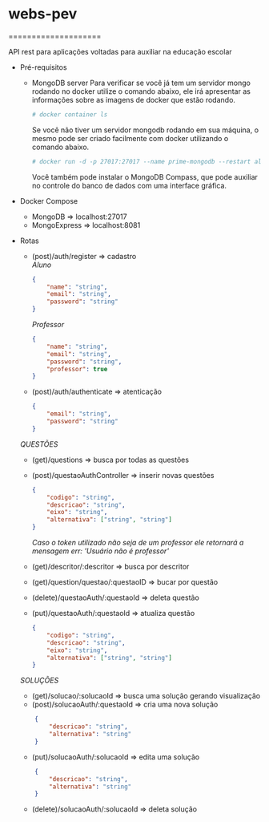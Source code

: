 # webs-pev
====================

API rest para aplicações voltadas para auxiliar na educação escolar

+ Pré-requisitos
    - MongoDB server
        Para verificar se você já tem um servidor mongo rodando no docker utilize o comando abaixo, ele irá apresentar as informações sobre as imagens de docker que estão rodando.
        ```sh
        # docker container ls
        ```
        Se você não tiver um servidor mongodb rodando em sua máquina, o mesmo pode ser criado facilmente com docker utilizando o comando abaixo.
        ```sh
        # docker run -d -p 27017:27017 --name prime-mongodb --restart always mongo
        ```
        Você também pode instalar o MongoDB Compass, que pode auxiliar no controle do banco de dados com uma interface gráfica.
+ Docker Compose
    - MongoDB       =>  localhost:27017
    - MongoExpress  =>  localhost:8081

+ Rotas
    - (post)/auth/register          =>  cadastro</br>
        *Aluno*
        ```json
        {
            "name": "string",
            "email": "string",
            "password": "string"
        }
        ```
        *Professor*
        ```json
        {
            "name": "string",
            "email": "string",
            "password": "string",
            "professor": true
        }
        ```
    - (post)/auth/authenticate      =>  atenticação
        ```json
        {
            "email": "string",
            "password": "string"
        }
        ```
    *QUESTÕES*
    - (get)/questions => busca por todas as questões

    - (post)/questaoAuthController  => inserir novas questões
        ```json
        {
            "codigo": "string",
            "descricao": "string",
            "eixo": "string",
            "alternativa": ["string", "string"]
        }
        ```
        *Caso  o token utilizado não seja de um professor ele retornará a mensagem err: 'Usuário não é professor'*
    - (get)/descritor/:descritor => busca por descritor
    - (get)/question/questao/:questaoID => bucar por questão
    - (delete)/questaoAuth/:questaoId => deleta questão
    - (put)/questaoAuth/:questaoId => atualiza questão
        ```json
        {
            "codigo": "string",
            "descricao": "string",
            "eixo": "string",
            "alternativa": ["string", "string"]
        }
        ```
    *SOLUÇÕES*
    - (get)/solucao/:solucaoId => busca uma solução gerando visualização
    - (post)/solucaoAuth/:questaoId => cria uma nova solução
    ```json
        {
            "descricao": "string",
            "alternativa": "string"
        }
    ```
    - (put)/solucaoAuth/:solucaoId => edita uma solução
    ```json
        {
            "descricao": "string",
            "alternativa": "string"
        }
    ```
    - (delete)/solucaoAuth/:solucaoId => deleta solução